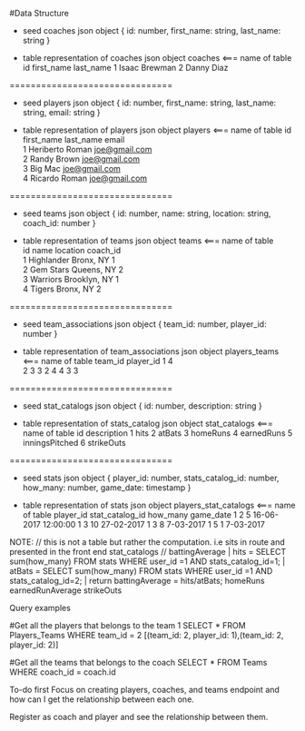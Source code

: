 #Data Structure

- seed coaches json object
{
  id: number,
  first_name: string,
  last_name: string
}

- table representation of coaches json object
coaches <=== name of table
id    first_name    last_name
1     Isaac         Brewman
2     Danny         Diaz

===============================
- seed players json object
{
  id: number,
  first_name: string,
  last_name: string,
  email: string
}

- table representation of players json object
players <=== name of table
id    first_name    last_name     email               
1     Heriberto     Roman         joe@gmail.com                       
2     Randy         Brown         joe@gmail.com        
3     Big           Mac           joe@gmail.com       
4     Ricardo       Roman         joe@gmail.com    

===============================
- seed teams json object
{
  id: number,
  name: string,
  location: string,
  coach_id: number
}

- table representation of teams json object
teams  <=== name of table                                         
id   name         location        coach_id                        
1    Highlander   Bronx, NY       1           
2    Gem Stars    Queens, NY      2                          
3    Warriors     Brooklyn, NY    1                                            
4    Tigers       Bronx, NY       2                               

===============================
- seed team_associations json object
{
  team_id: number,
  player_id: number
}

- table representation of team_associations json object
players_teams <=== name of table
team_id   player_id
1         4         
2         3
3         2
4         4
3         3

===============================
- seed stat_catalogs json object
{
  id: number,
  description: string
}

- table representation of stats_catalog json object
stat_catalogs <=== name of table
id   description
1    hits
2    atBats
3    homeRuns
4    earnedRuns
5    inningsPitched
6    strikeOuts

===============================                                                                        
- seed stats json object
{
  player_id: number,
  stats_catalog_id: number,
  how_many: number,
  game_date: timestamp
}

- table representation of stats json object
players_stat_catalogs <=== name of table
player_id   stat_catalog_id    how_many    game_date
  1         2                   5           16-06-2017 12:00:00
  1         3                   10          27-02-2017
  1         3                   8           7-03-2017
  1         5                   1           7-03-2017



NOTE:
// this is not a table but rather the computation. i.e sits in route and presented in the front end
stat_catalogs //
  battingAverage
    | hits = SELECT sum(how_many) FROM stats WHERE user_id =1 AND stats_catalog_id=1;
    | atBats = SELECT sum(how_many) FROM stats WHERE user_id =1 AND stats_catalog_id=2;
    | return battingAverage = hits/atBats;
  homeRuns
  earnedRunAverage
  strikeOuts


Query examples

#Get all the players that belongs to the team 1
SELECT * FROM Players_Teams WHERE team_id = 2
[(team_id: 2, player_id: 1),(team_id: 2, player_id: 2)]

#Get all the teams that belongs to the coach
SELECT * FROM Teams WHERE coach_id = coach.id



To-do first
Focus on creating players, coaches, and teams endpoint
and how can I get the relationship between each one.

Register as coach and player and see the relationship between them.
